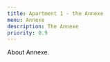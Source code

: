 ```yaml
---
title: Apartment 1 - the Annexe
menu: Annexe
description: The Annexe
priority: 0.9
---
```


About Annexe.

